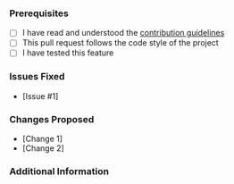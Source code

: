 ### Prerequisites
* [ ] I have read and understood the [contribution guidelines](CONTRIBUTING.md)
* [ ] This pull request follows the code style of the project
* [ ] I have tested this feature

### Issues Fixed <!-- [Just remove this, if there is no relation to any issues] -->
* [Issue #1]


### Changes Proposed
* [Change 1]
* [Change 2]

### Additional Information
<!-- [Any other information that may be able to help me with the problem] -->
